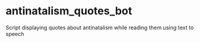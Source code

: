 # antinatalism_quotes_bot
Script displaying quotes about antinatalism while reading them using text to speech
